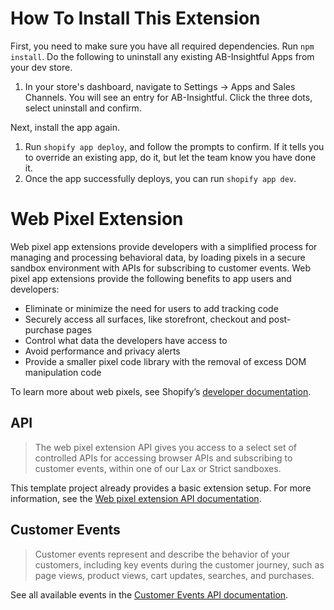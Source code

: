 # How To Install This Extension

First, you need to make sure you have all required dependencies. Run `npm install`.
Do the following to uninstall any existing AB-Insightful Apps from your dev store. 

1. In your store's dashboard, navigate to Settings -> Apps and Sales Channels. You will see an entry for AB-Insightful. Click the three dots, select uninstall and confirm.

Next, install the app again.

1. Run `shopify app deploy`, and follow the prompts to confirm. If it tells you to override an existing app, do it, but let the team know you have done it.
2. Once the app successfully deploys, you can run `shopify app dev`.

# Web Pixel Extension

Web pixel app extensions provide developers with a simplified process for managing and processing behavioral data, by loading pixels in a secure sandbox environment with APIs for subscribing to customer events. Web pixel app extensions provide the following benefits to app users and developers:

- Eliminate or minimize the need for users to add tracking code
- Securely access all surfaces, like storefront, checkout and post-purchase pages
- Control what data the developers have access to
- Avoid performance and privacy alerts
- Provide a smaller pixel code library with the removal of excess DOM manipulation code

To learn more about web pixels, see Shopify’s [developer documentation](https://shopify.dev/docs/apps/marketing/pixels/getting-started).

## API

> The web pixel extension API gives you access to a select set of controlled APIs for accessing browser APIs and subscribing to customer events, within one of our Lax or Strict sandboxes.

This template project already provides a basic extension setup. For more information, see the [Web pixel extension API documentation](https://shopify.dev/docs/api/pixels/pixel-extension).

## Customer Events

> Customer events represent and describe the behavior of your customers, including key events during the customer journey, such as page views, product views, cart updates, searches, and purchases.

See all available events in the [Customer Events API documentation](https://shopify.dev/docs/api/pixels/customer-events).
